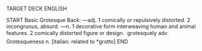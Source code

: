 TARGET DECK
ENGLISH

START
Basic
Grotesque
Back: —adj. 1 comically or repulsively distorted. 2 incongruous, absurd. —n. 1 decorative form interweaving human and animal features. 2 comically distorted figure or design.  grotesquely adv. Grotesqueness n. [italian: related to *grotto]
END
